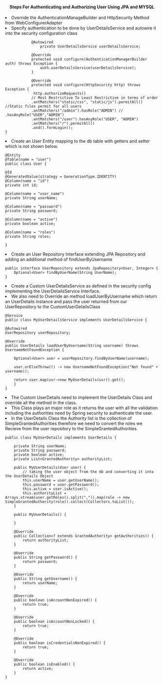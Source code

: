 <h4 align="center">Steps For Authenticating and Authorizing User Using JPA and MYSQL</h4>
<li>Override the AuthenticationManageBuilder and HttpSecurity Method from WebConfigurerAdapter</li>

<li>Specify authentication to be done by UserDetailsService and autowire it into the security configuration class

                @Autowired
                    private UserDetailsService userDetailsService;
                    
                @Override
                protected void configure(AuthenticationManagerBuilder auth) throws Exception {
                    auth.userDetailsService(userDetailsService);
                }
                
                @Override
                protected void configure(HttpSecurity http) throws Exception {
                 http.authorizeRequests()
                // Most Restrictive To Least Restrictive in terms of order
                .antMatchers("static/css", "static/js").permitAll() //Static files permit for all users
                .antMatchers("/admin").hasRole("ADMIN") // .hasAnyRole("USER","ADMIN")
                .antMatchers("/user").hasAnyRole("USER", "ADMIN")
                .antMatchers("/").permitAll()
                .and().formLogin();
    }
</li>


<li>
Create an User Entity mapping to the db table with getters and setter which is not shown below.

    @Entity
    @Table(name = "user")
    public class User {

    @Id
    @GeneratedValue(strategy = GenerationType.IDENTITY)
    @Column(name = "id")
    private int id;

    @Column(name = "user_name")
    private String userName;

    @Column(name = "password")
    private String password;

    @Column(name = "active")
    private boolean active;

    @Column(name = "roles")
    private String roles;
    
    }
    
</li>


<li>
Create an User Repository Interface extending JPA Repository and adding an additional method of findUserByUsername

    public interface UserRepository extends JpaRepository<User, Integer> {
        Optional<User> findByUserName(String UserName);
    }
    
</li>

<li>
Create a Custom UserDetailsService as defined in the security config implementing the UserDetailsService Interface.</li>
<li>We also need to Override an method loadUserByUsername which return an UserDetails instance and pass the user returned from our UserRepository to the CustomUserDetailsClass</li>


    @Service
    public class MyUserDetailsService implements UserDetailsService {

    @Autowired
    UserRepository userRepository;

    @Override
    public UserDetails loadUserByUsername(String username) throws UsernameNotFoundException {
       
        Optional<User> user = userRepository.findByUserName(username);

        user.orElseThrow(() -> new UsernameNotFoundException("Not found" + username));

        return user.map(usr->new MyUserDetails(usr)).get();
        }
    }

<li>The Custom UserDetails need to implement the UserDetails Class and override all the method in the class.</li>
 <li>This Class plays an major role as it returns the user with all the validation including the authorities need by Spring security to authenticate the user. </li>
<li>In the UserDetails Class the Authority list is the collection of SimpleGrantedAuthorities therefore we need to convert   the roles we Recieve from the user repository to the SimpleGrantedAuthorities.</li>
    
    public class MyUserDetails implements UserDetails {
    
        private String userName;
        private String password;
        private boolean active;
        private List<GrantedAuthority> authorityList;
    
        public MyUserDetails(User user) {
            // taking the user object from the db and converting it into the UserDetails Object
            this.userName = user.getUserName();
            this.password = user.getPassword();
            this.active = user.isActive();
            this.authorityList = Arrays.stream(user.getRoles().split(",")).map(role -> new SimpleGrantedAuthority(role)).collect(Collectors.toList());
        }
    
        public MyUserDetails() {
    
        }
    
        @Override
        public Collection<? extends GrantedAuthority> getAuthorities() {
            return authorityList;
        }
    
        @Override
        public String getPassword() {
            return password;
        }
    
        @Override
        public String getUsername() {
            return userName;
        }
    
        @Override
        public boolean isAccountNonExpired() {
            return true;
        }
    
        @Override
        public boolean isAccountNonLocked() {
            return true;
        }
    
        @Override
        public boolean isCredentialsNonExpired() {
            return true;
        }
    
        @Override
        public boolean isEnabled() {
            return active;
        }
    }
